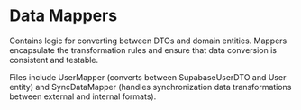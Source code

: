 # Data Mappers

Contains logic for converting between DTOs and domain entities. Mappers encapsulate the transformation rules and ensure that data conversion is consistent and testable.

Files include UserMapper (converts between SupabaseUserDTO and User entity) and SyncDataMapper (handles synchronization data transformations between external and internal formats).